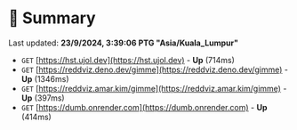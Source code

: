 # 📖 Summary
Last updated: **23/9/2024, 3:39:06 PTG "Asia/Kuala_Lumpur"**

- `GET` [https://hst.ujol.dev](https://hst.ujol.dev) - **Up** (714ms)
- `GET` [https://reddviz.deno.dev/gimme](https://reddviz.deno.dev/gimme) - **Up** (1346ms)
- `GET` [https://reddviz.amar.kim/gimme](https://reddviz.amar.kim/gimme) - **Up** (397ms)
- `GET` [https://dumb.onrender.com](https://dumb.onrender.com) - **Up** (414ms)
